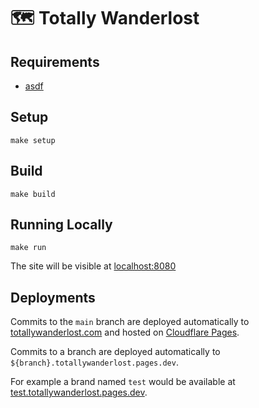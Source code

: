 # 🗺 Totally Wanderlost

## Requirements

- [asdf](https://asdf-vm.com)

## Setup

    make setup

## Build

    make build

## Running Locally

    make run

The site will be visible at [localhost:8080](http://localhost:8080)

## Deployments

Commits to the `main` branch are deployed automatically to [totallywanderlost.com](https://totallywanderlost.com) and hosted on [Cloudflare Pages](https://pages.cloudflare.com/).

Commits to a branch are deployed automatically to `${branch}.totallywanderlost.pages.dev`.

For example a brand named `test` would be available at [test.totallywanderlost.pages.dev](https://test.totallywanderlost.pages.dev).
